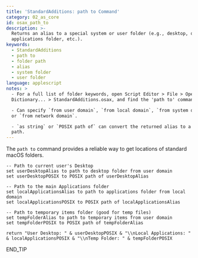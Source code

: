 ```yaml
---
title: 'StandardAdditions: path to Command'
category: 02_as_core
id: osax_path_to
description: >-
  Returns an alias to a special system or user folder (e.g., desktop, documents,
  applications folder, etc.).
keywords:
  - StandardAdditions
  - path to
  - folder path
  - alias
  - system folder
  - user folder
language: applescript
notes: >
  - For a full list of folder keywords, open Script Editor > File > Open
  Dictionary... > StandardAdditions.osax, and find the 'path to' command.

  - Can specify `from user domain`, `from local domain`, `from system domain`,
  or `from network domain`.

  - `as string` or `POSIX path of` can convert the returned alias to a string
  path.
---
```


The `path to` command provides a reliable way to get locations of standard macOS folders.

```applescript
-- Path to current user's Desktop
set userDesktopAlias to path to desktop folder from user domain
set userDesktopPOSIX to POSIX path of userDesktopAlias

-- Path to the main Applications folder
set localApplicationsAlias to path to applications folder from local domain
set localApplicationsPOSIX to POSIX path of localApplicationsAlias

-- Path to temporary items folder (good for temp files)
set tempFolderAlias to path to temporary items from user domain
set tempFolderPOSIX to POSIX path of tempFolderAlias

return "User Desktop: " & userDesktopPOSIX & "\\nLocal Applications: " & localApplicationsPOSIX & "\\nTemp Folder: " & tempFolderPOSIX
```
END_TIP 
